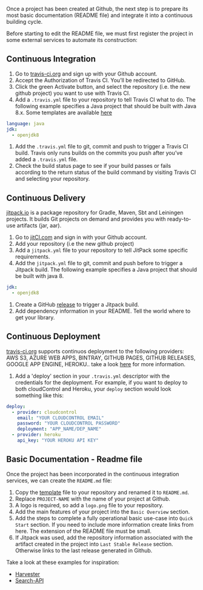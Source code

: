 Once a project has been created at Github, the next step is to prepare its most basic documentation (README file) and integrate it into a continuous building cycle.   

Before starting to edit the README file, we must first register the project in some external services to automate its construction:

## Continuous Integration
1. Go to [travis-ci.org](https://travis-ci.org) and sign up with your Github account.
1. Accept the Authorization of Travis CI. You’ll be redirected to GitHub.
1. Click the green Activate button, and select the repository (i.e. the new github project) you want to use with Travis CI.
1. Add a `.travis.yml` file to your repository to tell Travis CI what to do. The following example specifies a Java project that should be built with Java 8.x. Some templates are available [here](https://github.com/TBFY/general/tree/master/templates)
```yml
language: java
jdk:
  - openjdk8
```
1. Add the `.travis.yml` file to git, commit and push to trigger a Travis CI build. Travis only runs builds on the commits you push after you’ve added a `.travis.yml` file.
1. Check the build status page to see if your build passes or fails according to the return status of the build command by visiting Travis CI and selecting your repository.

## Continuous Delivery
[jitpack.io](https://jitpack.io) is a package repository for Gradle, Maven, Sbt and Leiningen projects. It builds Git projects on demand and provides you with ready-to-use artifacts (jar, aar).  
1. Go to [jitCI.com](https://jitci.com/) and sign in with your Github account.
1. Add your repository (i.e the new github project)
1. Add a `jitpack.yml` file to your repository to tell JitPack some specific requirements.
1. Add the `jitpack.yml` file to git, commit and push before to trigger a Jitpack build. The following example specifies a Java project that should be built with java 8.
```yml
jdk:
  - openjdk8
```
1. Create a GitHub [release](https://help.github.com/en/articles/creating-releases) to trigger a Jitpack build.
1. Add dependency information in your README. Tell the world where to get your library.

## Continuous Deployment
[travis-ci.org](https://travis-ci.org) supports continuos deployment to the following providers: AWS S3, AZURE WEB APPS, BINTRAY, GITHUB PAGES, GITHUB RELEASES, GOOGLE APP ENGINE, HEROKU.. take a look [here](https://docs.travis-ci.com/user/deployment) for more information.
1. Add a 'deploy' section in your `.travis.yml` descriptor with the credentials for the deployment. For example, if you want to deploy to both cloudControl and Heroku, your `deploy` section would look something like this:
```yml
deploy:
  - provider: cloudcontrol
    email: "YOUR CLOUDCONTROL EMAIL"
    password: "YOUR CLOUDCONTROL PASSWORD"
    deployment: "APP_NAME/DEP_NAME"
  - provider: heroku
    api_key: "YOUR HEROKU API KEY"
```

## Basic Documentation - Readme file
Once the project has been incorporated in the continuous integration services, we can create the `README.md` file:
1. Copy the [template](https://github.com/TBFY/general/blob/master/templates/README-template.md) file to your repository and renamed it to `README.md`.
1. Replace `PROJECT-NAME` with the name of your project at Github.
1. A logo is required, so add a `logo.png` file to your repository.
1. Add the main features of your project into the `Basic Overview` section.
1. Add the steps to complete a fully operational basic use-case into `Quick Start` section. If you need to include more information create links from here. The extension of the README file must be small.
1. If Jitpack was used, add the repository information associated with the artifact created in the project into `Last Stable Release` section. Otherwise links to the last release generated in Github.


Take a look at these examples for inspiration:
* [Harvester](https://github.com/TBFY/harvester)
* [Search-API](https://github.com/TBFY/search-API)
